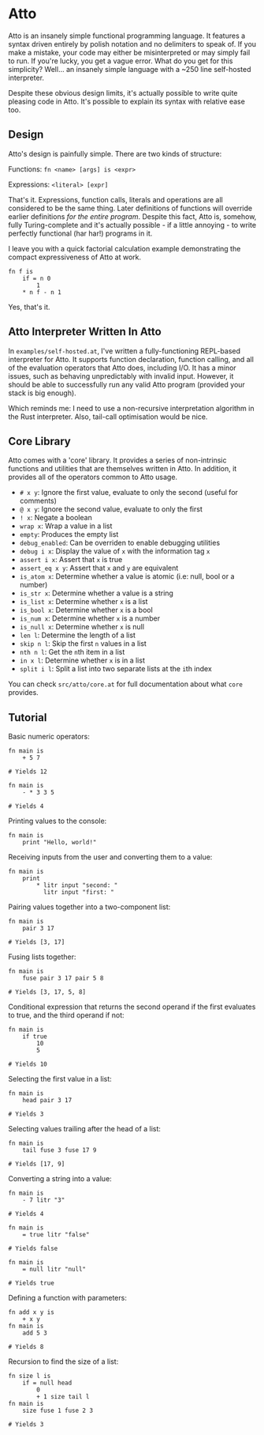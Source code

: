 # Atto

Atto is an insanely simple functional programming language.
It features a syntax driven entirely by polish notation and no delimiters to speak of.
If you make a mistake, your code may either be misinterpreted or may simply fail to run. If you're lucky, you get a vague error.
What do you get for this simplicity? Well... an insanely simple language with a ~250 line self-hosted interpreter.

Despite these obvious design limits, it's actually possible to write quite pleasing code in Atto.
It's possible to explain its syntax with relative ease too.

## Design

Atto's design is painfully simple. There are two kinds of structure:

Functions: `fn <name> [args] is <expr>`

Expressions: `<literal> [expr]`

That's it. Expressions, function calls, literals and operations are all considered to be the same thing.
Later definitions of functions will override earlier definitions *for the entire program*.
Despite this fact, Atto is, somehow, fully Turing-complete and it's actually possible - if a little annoying - to write perfectly functional (har har!) programs in it.

I leave you with a quick factorial calculation example demonstrating the compact expressiveness of Atto at work.

```
fn f is
    if = n 0
	    1
	* n f - n 1
```

Yes, that's it.

## Atto Interpreter Written In Atto

In `examples/self-hosted.at`, I've written a fully-functioning REPL-based interpreter for Atto.
It supports function declaration, function calling, and all of the evaluation operators that Atto does, including I/O.
It has a minor issues, such as behaving unpredictably with invalid input. However, it should be able to successfully run any valid Atto program (provided your stack is big enough).

Which reminds me: I need to use a non-recursive interpretation algorithm in the Rust interpreter. Also, tail-call optimisation would be nice.

## Core Library

Atto comes with a 'core' library. It provides a series of non-intrinsic functions and utilities that are themselves written in Atto.
In addition, it provides all of the operators common to Atto usage.

- `# x y`: Ignore the first value, evaluate to only the second (useful for comments)
- `@ x y`: Ignore the second value, evaluate to only the first
- `! x`: Negate a boolean
- `wrap x`: Wrap a value in a list
- `empty`: Produces the empty list
- `debug_enabled`: Can be overriden to enable debugging utilities
- `debug i x`: Display the value of `x` with the information tag `x`
- `assert i x`: Assert that `x` is true
- `assert_eq x y`: Assert that `x` and `y` are equivalent
- `is_atom x`: Determine whether a value is atomic (i.e: null, bool or a number)
- `is_str x`: Determine whether a value is a string
- `is_list x`: Determine whether `x` is a list
- `is_bool x`: Determine whether `x` is a bool
- `is_num x`: Determine whether `x` is a number
- `is_null x`: Determine whether `x` is null
- `len l`: Determine the length of a list
- `skip n l`: Skip the first `n` values in a list
- `nth n l`: Get the `n`th item in a list
- `in x l`: Determine whether `x` is in a list
- `split i l`: Split a list into two separate lists at the `i`th index

You can check `src/atto/core.at` for full documentation about what `core` provides.

## Tutorial

Basic numeric operators:

```
fn main is
	+ 5 7

# Yields 12
```

```
fn main is
	- * 3 3 5

# Yields 4
```

Printing values to the console:

```
fn main is
	print "Hello, world!"
```

Receiving inputs from the user and converting them to a value:

```
fn main is
    print
    	* litr input "second: "
          litr input "first: "
```

Pairing values together into a two-component list:

```
fn main is
	pair 3 17

# Yields [3, 17]
```

Fusing lists together:

```
fn main is
	fuse pair 3 17 pair 5 8

# Yields [3, 17, 5, 8]
```

Conditional expression that returns the second operand if the first evaluates to true, and the third operand if not:

```
fn main is
	if true
		10
		5

# Yields 10
```

Selecting the first value in a list:

```
fn main is
	head pair 3 17

# Yields 3
```

Selecting values trailing after the head of a list:

```
fn main is
	tail fuse 3 fuse 17 9

# Yields [17, 9]
```

Converting a string into a value:

```
fn main is
	- 7 litr "3"

# Yields 4
```

```
fn main is
	= true litr "false"

# Yields false
```

```
fn main is
	= null litr "null"

# Yields true
```

Defining a function with parameters:

```
fn add x y is
	+ x y
fn main is
	add 5 3

# Yields 8
```

Recursion to find the size of a list:

```
fn size l is
	if = null head
		0
		+ 1 size tail l
fn main is
	size fuse 1 fuse 2 3

# Yields 3
```
